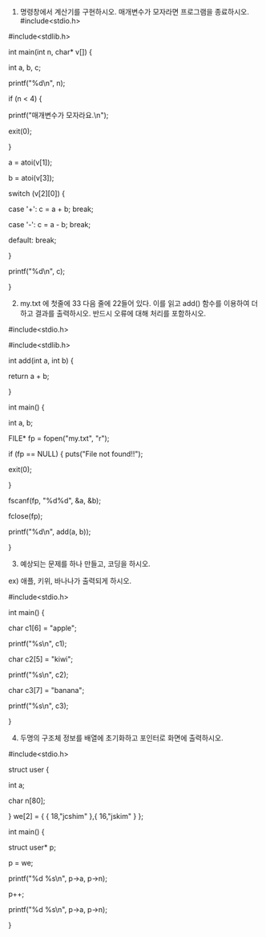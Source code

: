 1. 명령창에서 계산기를 구현하시오. 매개변수가 모자라면 프로그램을 종료하시오.
#include<stdio.h>

#include<stdlib.h>

int main(int n, char* v[]) {

int a, b, c;

printf("%d\n", n);

if (n < 4) {

printf("매개변수가 모자라요.\n");

exit(0);

}

a = atoi(v[1]);

b = atoi(v[3]);

switch (v[2][0]) {

case '+': c = a + b; break;

case '-': c = a - b; break;

default: break;

}

printf("%d\n", c);

}

2. my.txt 에 첫줄에 33 다음 줄에 22들어 있다. 이를 읽고 add() 함수를 이용하여 더하고 결과를 출력하시오. 반드시 오류에 대해 처리를 포함하시오.

#include<stdio.h>

#include<stdlib.h>

int add(int a, int b) {

 return a + b;
 
}

int main() {

 int a, b;
 
 FILE* fp = fopen("my.txt", "r");
 
 if (fp == NULL) { 
  puts("File not found!!");
  
  exit(0); 
  
 }
 
 fscanf(fp, "%d%d", &a, &b);
 
 fclose(fp);
 
 printf("%d\n", add(a, b));
 
}

3. 예상되는 문제를 하나 만들고, 코딩을 하시오.

ex) 애플, 키위, 바나나가 출력되게 하시오.

#include<stdio.h>

int main() {

char c1[6] = "apple";

printf("%s\n", c1);

char c2[5] = "kiwi";

printf("%s\n", c2);

char c3[7] = "banana";

printf("%s\n", c3);

}

4. 두명의 구조체 정보를 배열에 초기화하고 포인터로 화면에 출력하시오.

#include<stdio.h>

struct user {

 int a;
 
 char n[80];
 
} we[2] = { { 18,"jcshim" },{ 16,"jskim" } };

int main() {

 struct user* p;
 
 p = we;
 
 printf("%d %s\n", p->a, p->n);
 
 p++;
 
 printf("%d %s\n", p->a, p->n);
 
}



